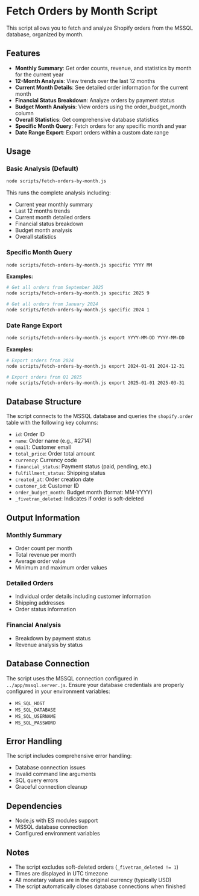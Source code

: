 # Fetch Orders by Month Script

This script allows you to fetch and analyze Shopify orders from the MSSQL database, organized by month.

## Features

- **Monthly Summary**: Get order counts, revenue, and statistics by month for the current year
- **12-Month Analysis**: View trends over the last 12 months
- **Current Month Details**: See detailed order information for the current month
- **Financial Status Breakdown**: Analyze orders by payment status
- **Budget Month Analysis**: View orders using the order_budget_month column
- **Overall Statistics**: Get comprehensive database statistics
- **Specific Month Query**: Fetch orders for any specific month and year
- **Date Range Export**: Export orders within a custom date range

## Usage

### Basic Analysis (Default)
```bash
node scripts/fetch-orders-by-month.js
```
This runs the complete analysis including:
- Current year monthly summary
- Last 12 months trends
- Current month detailed orders
- Financial status breakdown
- Budget month analysis
- Overall statistics

### Specific Month Query
```bash
node scripts/fetch-orders-by-month.js specific YYYY MM
```
**Examples:**
```bash
# Get all orders from September 2025
node scripts/fetch-orders-by-month.js specific 2025 9

# Get all orders from January 2024
node scripts/fetch-orders-by-month.js specific 2024 1
```

### Date Range Export
```bash
node scripts/fetch-orders-by-month.js export YYYY-MM-DD YYYY-MM-DD
```
**Examples:**
```bash
# Export orders from 2024
node scripts/fetch-orders-by-month.js export 2024-01-01 2024-12-31

# Export orders from Q1 2025
node scripts/fetch-orders-by-month.js export 2025-01-01 2025-03-31
```

## Database Structure

The script connects to the MSSQL database and queries the `shopify.order` table with the following key columns:
- `id`: Order ID
- `name`: Order name (e.g., #2714)
- `email`: Customer email
- `total_price`: Order total amount
- `currency`: Currency code
- `financial_status`: Payment status (paid, pending, etc.)
- `fulfillment_status`: Shipping status
- `created_at`: Order creation date
- `customer_id`: Customer ID
- `order_budget_month`: Budget month (format: MM-YYYY)
- `_fivetran_deleted`: Indicates if order is soft-deleted

## Output Information

### Monthly Summary
- Order count per month
- Total revenue per month
- Average order value
- Minimum and maximum order values

### Detailed Orders
- Individual order details including customer information
- Shipping addresses
- Order status information

### Financial Analysis
- Breakdown by payment status
- Revenue analysis by status

## Database Connection

The script uses the MSSQL connection configured in `../app/mssql.server.js`. Ensure your database credentials are properly configured in your environment variables:
- `MS_SQL_HOST`
- `MS_SQL_DATABASE`
- `MS_SQL_USERNAME`
- `MS_SQL_PASSWORD`

## Error Handling

The script includes comprehensive error handling:
- Database connection issues
- Invalid command line arguments
- SQL query errors
- Graceful connection cleanup

## Dependencies

- Node.js with ES modules support
- MSSQL database connection
- Configured environment variables

## Notes

- The script excludes soft-deleted orders (`_fivetran_deleted != 1`)
- Times are displayed in UTC timezone
- All monetary values are in the original currency (typically USD)
- The script automatically closes database connections when finished
